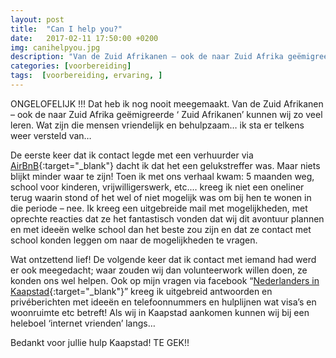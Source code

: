```yaml
---
layout: post
title:  "Can I help you?"
date:   2017-02-11 17:50:00 +0200
img: canihelpyou.jpg
description: "Van de Zuid Afrikanen – ook de naar Zuid Afrika geëmigreerde ‘ Zuid Afrikanen’ kunnen wij zo veel leren."
categories: [voorbereiding]
tags:  [voorbereiding, ervaring, ]
---
```

ONGELOFELIJK !!! 
Dat heb ik nog nooit meegemaakt. Van de Zuid Afrikanen – ook de naar Zuid Afrika geëmigreerde ‘ Zuid Afrikanen’ kunnen wij zo veel leren. Wat zijn die mensen vriendelijk en behulpzaam… ik sta er telkens weer versteld van…



De eerste keer dat ik contact legde met een verhuurder via [AirBnB](http://www.airbnb.com/c/mtol){:target="_blank"} dacht ik dat het een gelukstreffer was. Maar niets blijkt minder waar te zijn! Toen ik met ons verhaal kwam: 5 maanden weg, school voor kinderen, vrijwilligerswerk, etc....  kreeg ik niet een oneliner terug waarin stond of het wel of niet mogelijk was om bij hen te wonen in die periode – nee. Ik kreeg een uitgebreide mail met mogelijkheden, met oprechte reacties dat ze het fantastisch vonden dat wij dit avontuur plannen en met ideeën welke school dan het beste zou zijn en dat ze contact met school konden leggen om naar de mogelijkheden te vragen. 

Wat ontzettend lief! De volgende keer dat ik contact met iemand had werd er ook meegedacht; waar zouden wij dan volunteerwork willen doen, ze konden ons wel helpen. Ook op mijn vragen via facebook   “[Nederlanders in Kaapstad](https://www.facebook.com/groups/113414342051694/){:target="_blank"}”  kreeg ik uitgebreid antwoorden en privéberichten met ideeën en telefoonnummers en hulplijnen wat visa’s en woonruimte etc betreft! 
Als wij in Kaapstad aankomen kunnen wij bij een heleboel ‘internet vrienden’ langs… 

Bedankt voor jullie hulp Kaapstad! TE GEK!! 

